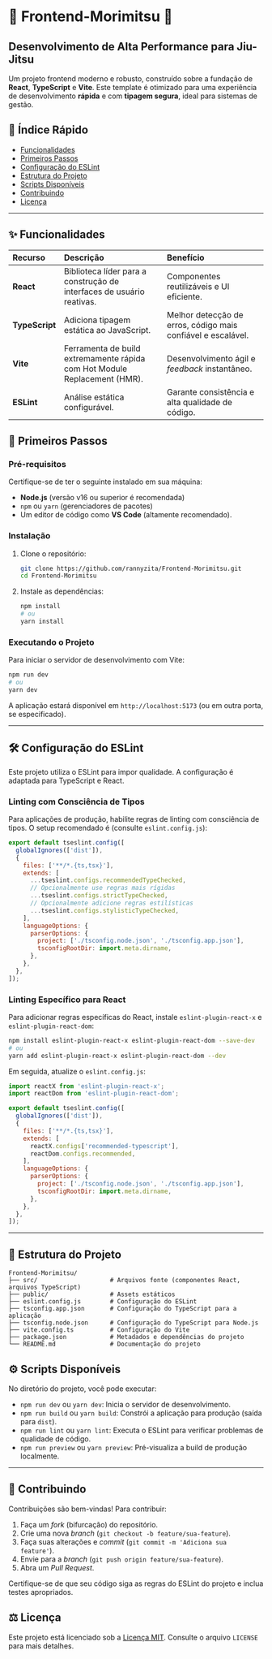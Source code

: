 # 🥋 Frontend-Morimitsu 🥋

## Desenvolvimento de Alta Performance para Jiu-Jitsu

Um projeto frontend moderno e robusto, construído sobre a fundação de **React**, **TypeScript** e **Vite**. Este template é otimizado para uma experiência de desenvolvimento **rápida** e com **tipagem segura**, ideal para sistemas de gestão.

## 📌 Índice Rápido

  * [Funcionalidades](#funcionalidades)
  * [Primeiros Passos](#primeiros-passos)
  * [Configuração do ESLint](#configuração-do-eslint)
  * [Estrutura do Projeto](#estrutura-do-projeto)
  * [Scripts Disponíveis](#scripts-disponíveis)
  * [Contribuindo](#contribuindo)
  * [Licença](#licença)

-----

## ✨ Funcionalidades

| Recurso | Descrição | Benefício |
| :--- | :--- | :--- |
| **React** | Biblioteca líder para a construção de interfaces de usuário reativas. | Componentes reutilizáveis e UI eficiente. |
| **TypeScript** | Adiciona tipagem estática ao JavaScript. | Melhor detecção de erros, código mais confiável e escalável. |
| **Vite** | Ferramenta de build extremamente rápida com Hot Module Replacement (HMR). | Desenvolvimento ágil e *feedback* instantâneo. |
| **ESLint** | Análise estática configurável. | Garante consistência e alta qualidade de código. |

## 🚀 Primeiros Passos

### Pré-requisitos

Certifique-se de ter o seguinte instalado em sua máquina:

  * **Node.js** (versão v16 ou superior é recomendada)
  * `npm` ou `yarn` (gerenciadores de pacotes)
  * Um editor de código como **VS Code** (altamente recomendado).

### Instalação

1.  Clone o repositório:

    ```bash
    git clone https://github.com/rannyzita/Frontend-Morimitsu.git
    cd Frontend-Morimitsu
    ```

2.  Instale as dependências:

    ```bash
    npm install
    # ou
    yarn install
    ```

### Executando o Projeto

Para iniciar o servidor de desenvolvimento com Vite:

```bash
npm run dev
# ou
yarn dev
```

A aplicação estará disponível em `http://localhost:5173` (ou em outra porta, se especificado).

-----

## 🛠️ Configuração do ESLint

Este projeto utiliza o ESLint para impor qualidade. A configuração é adaptada para TypeScript e React.

### Linting com Consciência de Tipos

Para aplicações de produção, habilite regras de linting com consciência de tipos. O setup recomendado é (consulte `eslint.config.js`):

```javascript
export default tseslint.config([
  globalIgnores(['dist']),
  {
    files: ['**/*.{ts,tsx}'],
    extends: [
      ...tseslint.configs.recommendedTypeChecked,
      // Opcionalmente use regras mais rígidas
      ...tseslint.configs.strictTypeChecked,
      // Opcionalmente adicione regras estilísticas
      ...tseslint.configs.stylisticTypeChecked,
    ],
    languageOptions: {
      parserOptions: {
        project: ['./tsconfig.node.json', './tsconfig.app.json'],
        tsconfigRootDir: import.meta.dirname,
      },
    },
  },
]);
```

### Linting Específico para React

Para adicionar regras específicas do React, instale `eslint-plugin-react-x` e `eslint-plugin-react-dom`:

```bash
npm install eslint-plugin-react-x eslint-plugin-react-dom --save-dev
# ou
yarn add eslint-plugin-react-x eslint-plugin-react-dom --dev
```

Em seguida, atualize o `eslint.config.js`:

```javascript
import reactX from 'eslint-plugin-react-x';
import reactDom from 'eslint-plugin-react-dom';

export default tseslint.config([
  globalIgnores(['dist']),
  {
    files: ['**/*.{ts,tsx}'],
    extends: [
      reactX.configs['recommended-typescript'],
      reactDom.configs.recommended,
    ],
    languageOptions: {
      parserOptions: {
        project: ['./tsconfig.node.json', './tsconfig.app.json'],
        tsconfigRootDir: import.meta.dirname,
      },
    },
  },
]);
```

-----

## 📁 Estrutura do Projeto

```text
Frontend-Morimitsu/
├── src/                    # Arquivos fonte (componentes React, arquivos TypeScript)
├── public/                 # Assets estáticos
├── eslint.config.js        # Configuração do ESLint
├── tsconfig.app.json       # Configuração do TypeScript para a aplicação
├── tsconfig.node.json      # Configuração do TypeScript para Node.js
├── vite.config.ts          # Configuração do Vite
├── package.json            # Metadados e dependências do projeto
└── README.md               # Documentação do projeto
```

## ⚙️ Scripts Disponíveis

No diretório do projeto, você pode executar:

  * `npm run dev` ou `yarn dev`: Inicia o servidor de desenvolvimento.
  * `npm run build` ou `yarn build`: Constrói a aplicação para produção (saída para `dist`).
  * `npm run lint` ou `yarn lint`: Executa o ESLint para verificar problemas de qualidade de código.
  * `npm run preview` ou `yarn preview`: Pré-visualiza a build de produção localmente.

-----

## 🤝 Contribuindo

Contribuições são bem-vindas\! Para contribuir:

1.  Faça um *fork* (bifurcação) do repositório.
2.  Crie uma nova *branch* (`git checkout -b feature/sua-feature`).
3.  Faça suas alterações e *commit* (`git commit -m 'Adiciona sua feature'`).
4.  Envie para a *branch* (`git push origin feature/sua-feature`).
5.  Abra um *Pull Request*.

Certifique-se de que seu código siga as regras do ESLint do projeto e inclua testes apropriados.

## ⚖️ Licença

Este projeto está licenciado sob a [Licença MIT](https://opensource.org/licenses/MIT). Consulte o arquivo `LICENSE` para mais detalhes.
